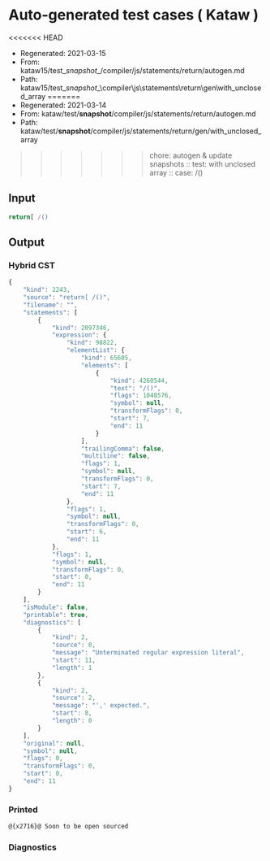 # Auto-generated test cases ( Kataw )
<<<<<<< HEAD
- Regenerated: 2021-03-15
- From: kataw15/test\__snapshot__/compiler/js/statements/return/autogen.md
- Path: kataw15/test\__snapshot__\compiler\js\statements\return\gen\with_unclosed_array
=======
- Regenerated: 2021-03-14
- From: kataw/test/__snapshot__/compiler/js/statements/return/autogen.md
- Path: kataw/test/__snapshot__/compiler/js/statements/return/gen/with_unclosed_array
>>>>>>> chore: autogen & update snapshots
> :: test: with unclosed array
> :: case: /()
## Input

`````js
return[ /()
`````

## Output

### Hybrid CST

```javascript
{
    "kind": 2243,
    "source": "return[ /()",
    "filename": "",
    "statements": [
        {
            "kind": 2097346,
            "expression": {
                "kind": 98822,
                "elementList": {
                    "kind": 65605,
                    "elements": [
                        {
                            "kind": 4260544,
                            "text": "/()",
                            "flags": 1048576,
                            "symbol": null,
                            "transformFlags": 0,
                            "start": 7,
                            "end": 11
                        }
                    ],
                    "trailingComma": false,
                    "multiline": false,
                    "flags": 1,
                    "symbol": null,
                    "transformFlags": 0,
                    "start": 7,
                    "end": 11
                },
                "flags": 1,
                "symbol": null,
                "transformFlags": 0,
                "start": 6,
                "end": 11
            },
            "flags": 1,
            "symbol": null,
            "transformFlags": 0,
            "start": 0,
            "end": 11
        }
    ],
    "isModule": false,
    "printable": true,
    "diagnostics": [
        {
            "kind": 2,
            "source": 0,
            "message": "Unterminated regular expression literal",
            "start": 11,
            "length": 1
        },
        {
            "kind": 2,
            "source": 2,
            "message": "',' expected.",
            "start": 8,
            "length": 0
        }
    ],
    "original": null,
    "symbol": null,
    "flags": 0,
    "transformFlags": 0,
    "start": 0,
    "end": 11
}
```

### Printed

```javascript
@{x2716}@ Soon to be open sourced
```

### Diagnostics

```javascript

```

